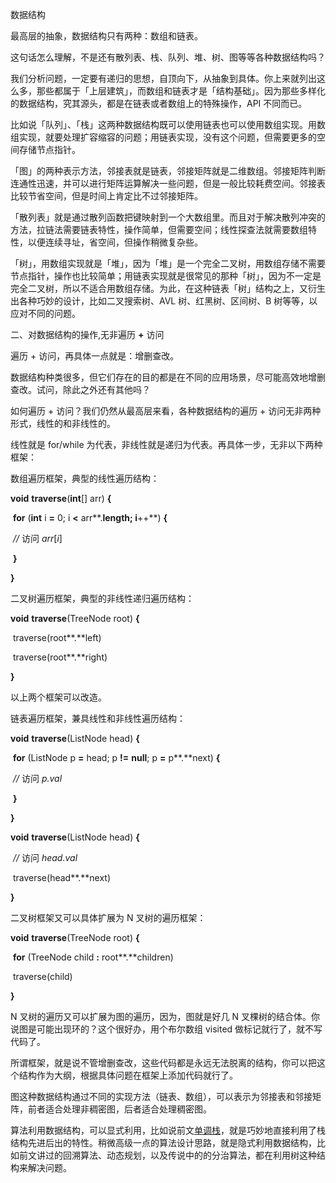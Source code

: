 数据结构

最高层的抽象，数据结构只有两种：数组和链表。

这句话怎么理解，不是还有散列表、栈、队列、堆、树、图等等各种数据结构吗？

我们分析问题，一定要有递归的思想，自顶向下，从抽象到具体。你上来就列出这么多，那些都属于「上层建筑」，而数组和链表才是「结构基础」。因为那些多样化的数据结构，究其源头，都是在链表或者数组上的特殊操作，API 不同而已。

比如说「队列」、「栈」这两种数据结构既可以使用链表也可以使用数组实现。用数组实现，就要处理扩容缩容的问题；用链表实现，没有这个问题，但需要更多的空间存储节点指针。

「图」的两种表示方法，邻接表就是链表，邻接矩阵就是二维数组。邻接矩阵判断连通性迅速，并可以进行矩阵运算解决一些问题，但是一般比较耗费空间。邻接表比较节省空间，但是时间上肯定比不过邻接矩阵。

「散列表」就是通过散列函数把键映射到一个大数组里。而且对于解决散列冲突的方法，拉链法需要链表特性，操作简单，但需要空间；线性探查法就需要数组特性，以便连续寻址，省空间，但操作稍微复杂些。

「树」，用数组实现就是「堆」，因为「堆」是一个完全二叉树，用数组存储不需要节点指针，操作也比较简单；用链表实现就是很常见的那种「树」，因为不一定是完全二叉树，所以不适合用数组存储。为此，在这种链表「树」结构之上，又衍生出各种巧妙的设计，比如二叉搜索树、AVL 树、红黑树、区间树、B 树等等，以应对不同的问题。





二、对数据结构的操作,无非遍历 **+** 访问

遍历 + 访问，再具体一点就是：增删查改。

数据结构种类很多，但它们存在的目的都是在不同的应用场景，尽可能高效地增删查改。试问，除此之外还有其他吗？

如何遍历 + 访问？我们仍然从最高层来看，各种数据结构的遍历 + 访问无非两种形式，线性的和非线性的。

线性就是 for/while 为代表，非线性就是递归为代表。再具体一步，无非以下两种框架：

数组遍历框架，典型的线性遍历结构：

**void** **traverse**(**int**[] arr) **{**

​    **for** (**int** i **=** 0; i **<** arr**.**length; i**++**) **{**

​        *//* 访问 *arr*[*i*]

​    **}**

**}**

二叉树遍历框架，典型的非线性递归遍历结构：

**void** **traverse**(TreeNode root) **{**

​    traverse(root**.**left)

​    traverse(root**.**right)

**}**

以上两个框架可以改造。

链表遍历框架，兼具线性和非线性遍历结构：

**void** **traverse**(ListNode head) **{**

​    **for** (ListNode p **=** head; p **!=** **null**; p **=** p**.**next) **{**

​        *//* 访问 *p.val*

​    **}**

**}**



**void** **traverse**(ListNode head) **{**

​    *//* 访问 *head.val*

​    traverse(head**.**next)

**}**

二叉树框架又可以具体扩展为 N 叉树的遍历框架：

**void** **traverse**(TreeNode root) **{**

​    **for** (TreeNode child **:** root**.**children)

​        traverse(child)

**}**

N 叉树的遍历又可以扩展为图的遍历，因为，图就是好几 N 叉棵树的结合体。你说图是可能出现环的？这个很好办，用个布尔数组 visited 做标记就行了，就不写代码了。

所谓框架，就是说不管增删查改，这些代码都是永远无法脱离的结构，你可以把这个结构作为大纲，根据具体问题在框架上添加代码就行了。





图这种数据结构通过不同的实现方法（链表、数组），可以表示为邻接表和邻接矩阵，前者适合处理非稠密图，后者适合处理稠密图。

算法利用数据结构，可以显式利用，比如说前文[单调栈](https://link.zhihu.com/?target=http%3A//mp.weixin.qq.com/s%3F__biz%3DMzU0MDg5OTYyOQ%3D%3D%26mid%3D100000151%26idx%3D1%26sn%3Dce36a6d19254b65376046d387db62a7d%26chksm%3D7b3361d54c44e8c302ca4c050ac1710bf89f504dd9affda13379a7adefe7fb4756e1ef3aba7d%23rd)，就是巧妙地直接利用了栈结构先进后出的特性。稍微高级一点的算法设计思路，就是隐式利用数据结构，比如前文讲过的回溯算法、动态规划，以及传说中的的分治算法，都在利用树这种结构来解决问题。